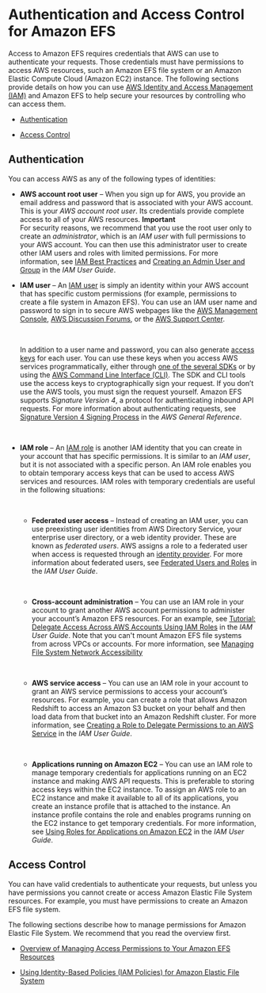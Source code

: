 # Authentication and Access Control for Amazon EFS<a name="auth-and-access-control"></a>

Access to Amazon EFS requires credentials that AWS can use to authenticate your requests\. Those credentials must have permissions to access AWS resources, such an Amazon EFS file system or an Amazon Elastic Compute Cloud \(Amazon EC2\) instance\. The following sections provide details on how you can use [AWS Identity and Access Management \(IAM\)](http://docs.aws.amazon.com/IAM/latest/UserGuide/introduction.html) and Amazon EFS to help secure your resources by controlling who can access them\. 

+ [Authentication](#authentication)

+ [Access Control](#access-control)

## Authentication<a name="authentication"></a>

You can access AWS as any of the following types of identities:

+ **AWS account root user** – When you sign up for AWS, you provide an email address and password that is associated with your AWS account\. This is your *AWS account root user*\. Its credentials provide complete access to all of your AWS resources\.
**Important**  
For security reasons, we recommend that you use the root user only to create an *administrator*, which is an *IAM user* with full permissions to your AWS account\. You can then use this administrator user to create other IAM users and roles with limited permissions\. For more information, see [IAM Best Practices](http://docs.aws.amazon.com/IAM/latest/UserGuide/best-practices.html#create-iam-users) and [Creating an Admin User and Group](http://docs.aws.amazon.com/IAM/latest/UserGuide/getting-started_create-admin-group.html) in the *IAM User Guide*\.

+ **IAM user** – An [IAM user](http://docs.aws.amazon.com/IAM/latest/UserGuide/id_users.html) is simply an identity within your AWS account that has specific custom permissions \(for example, permissions to create a file system in Amazon EFS\)\. You can use an IAM user name and password to sign in to secure AWS webpages like the [AWS Management Console](https://console.aws.amazon.com/), [AWS Discussion Forums](https://forums.aws.amazon.com/), or the [AWS Support Center](https://console.aws.amazon.com/support/home#/)\.

   

  In addition to a user name and password, you can also generate [access keys](http://docs.aws.amazon.com/IAM/latest/UserGuide/id_credentials_access-keys.html) for each user\. You can use these keys when you access AWS services programmatically, either through [one of the several SDKs](https://aws.amazon.com/tools/) or by using the [AWS Command Line Interface \(CLI\)](https://aws.amazon.com/cli/)\. The SDK and CLI tools use the access keys to cryptographically sign your request\. If you don’t use the AWS tools, you must sign the request yourself\. Amazon EFS supports *Signature Version 4*, a protocol for authenticating inbound API requests\. For more information about authenticating requests, see [Signature Version 4 Signing Process](http://docs.aws.amazon.com/general/latest/gr/signature-version-4.html) in the *AWS General Reference*\.

   

+ **IAM role** – An [IAM role](http://docs.aws.amazon.com/IAM/latest/UserGuide/id_roles.html) is another IAM identity that you can create in your account that has specific permissions\. It is similar to an *IAM user*, but it is not associated with a specific person\. An IAM role enables you to obtain temporary access keys that can be used to access AWS services and resources\. IAM roles with temporary credentials are useful in the following situations:

   

  + **Federated user access** – Instead of creating an IAM user, you can use preexisting user identities from AWS Directory Service, your enterprise user directory, or a web identity provider\. These are known as *federated users*\. AWS assigns a role to a federated user when access is requested through an [identity provider](http://docs.aws.amazon.com/IAM/latest/UserGuide/id_roles_providers.html)\. For more information about federated users, see [Federated Users and Roles](http://docs.aws.amazon.com/IAM/latest/UserGuide/introduction_access-management.html#intro-access-roles) in the *IAM User Guide*\.

     

  + **Cross\-account administration** – You can use an IAM role in your account to grant another AWS account permissions to administer your account’s Amazon EFS resources\. For an example, see [Tutorial: Delegate Access Across AWS Accounts Using IAM Roles](http://docs.aws.amazon.com/IAM/latest/UserGuide/tutorial_cross-account-with-roles.html) in the *IAM User Guide*\. Note that you can't mount Amazon EFS file systems from across VPCs or accounts\. For more information, see [Managing File System Network Accessibility](manage-fs-access.md)

     

  + **AWS service access** – You can use an IAM role in your account to grant an AWS service permissions to access your account’s resources\. For example, you can create a role that allows Amazon Redshift to access an Amazon S3 bucket on your behalf and then load data from that bucket into an Amazon Redshift cluster\. For more information, see [Creating a Role to Delegate Permissions to an AWS Service](http://docs.aws.amazon.com/IAM/latest/UserGuide/id_roles_create_for-service.html) in the *IAM User Guide*\.

      

  + **Applications running on Amazon EC2** – You can use an IAM role to manage temporary credentials for applications running on an EC2 instance and making AWS API requests\. This is preferable to storing access keys within the EC2 instance\. To assign an AWS role to an EC2 instance and make it available to all of its applications, you create an instance profile that is attached to the instance\. An instance profile contains the role and enables programs running on the EC2 instance to get temporary credentials\. For more information, see [Using Roles for Applications on Amazon EC2](http://docs.aws.amazon.com/IAM/latest/UserGuide/id_roles_use_switch-role-ec2.html) in the *IAM User Guide*\.

## Access Control<a name="access-control"></a>

You can have valid credentials to authenticate your requests, but unless you have permissions you cannot create or access Amazon Elastic File System resources\. For example, you must have permissions to create an Amazon EFS file system\.

The following sections describe how to manage permissions for Amazon Elastic File System\. We recommend that you read the overview first\.

+ [Overview of Managing Access Permissions to Your Amazon EFS Resources](access-control-overview.md)

+ [Using Identity\-Based Policies \(IAM Policies\) for Amazon Elastic File System](access-control-managing-permissions.md)